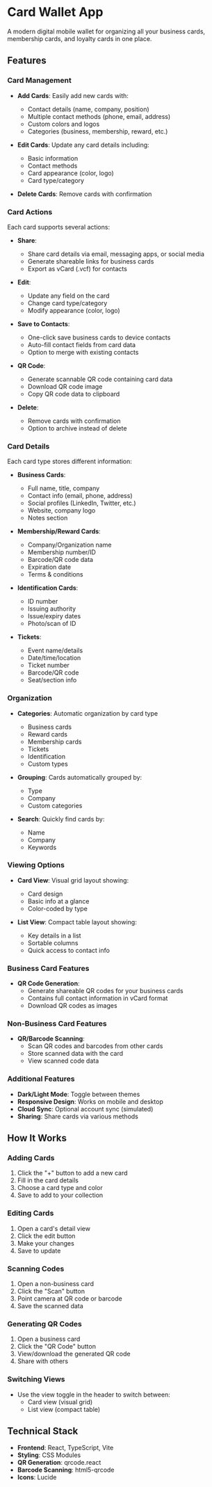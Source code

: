 # Card Wallet App

A modern digital mobile wallet for organizing all your business cards, membership cards, and loyalty cards in one place.

## Features

### Card Management

- **Add Cards**: Easily add new cards with:
  - Contact details (name, company, position)
  - Multiple contact methods (phone, email, address)
  - Custom colors and logos
  - Categories (business, membership, reward, etc.)

- **Edit Cards**: Update any card details including:
  - Basic information
  - Contact methods
  - Card appearance (color, logo)
  - Card type/category

- **Delete Cards**: Remove cards with confirmation

### Card Actions

Each card supports several actions:

- **Share**:
  - Share card details via email, messaging apps, or social media
  - Generate shareable links for business cards
  - Export as vCard (.vcf) for contacts

- **Edit**:
  - Update any field on the card
  - Change card type/category
  - Modify appearance (color, logo)

- **Save to Contacts**:
  - One-click save business cards to device contacts
  - Auto-fill contact fields from card data
  - Option to merge with existing contacts

- **QR Code**:
  - Generate scannable QR code containing card data
  - Download QR code image
  - Copy QR code data to clipboard

- **Delete**:
  - Remove cards with confirmation
  - Option to archive instead of delete

### Card Details

Each card type stores different information:

- **Business Cards**:
  - Full name, title, company
  - Contact info (email, phone, address)
  - Social profiles (LinkedIn, Twitter, etc.)
  - Website, company logo
  - Notes section

- **Membership/Reward Cards**:
  - Company/Organization name
  - Membership number/ID
  - Barcode/QR code data
  - Expiration date
  - Terms & conditions

- **Identification Cards**:
  - ID number
  - Issuing authority
  - Issue/expiry dates
  - Photo/scan of ID

- **Tickets**:
  - Event name/details
  - Date/time/location
  - Ticket number
  - Barcode/QR code
  - Seat/section info

### Organization

- **Categories**: Automatic organization by card type
  - Business cards
  - Reward cards
  - Membership cards
  - Tickets
  - Identification
  - Custom types

- **Grouping**: Cards automatically grouped by:
  - Type
  - Company
  - Custom categories

- **Search**: Quickly find cards by:
  - Name
  - Company
  - Keywords

### Viewing Options

- **Card View**: Visual grid layout showing:
  - Card design
  - Basic info at a glance
  - Color-coded by type

- **List View**: Compact table layout showing:
  - Key details in a list
  - Sortable columns
  - Quick access to contact info

### Business Card Features

- **QR Code Generation**:
  - Generate shareable QR codes for your business cards
  - Contains full contact information in vCard format
  - Download QR codes as images

### Non-Business Card Features

- **QR/Barcode Scanning**:
  - Scan QR codes and barcodes from other cards
  - Store scanned data with the card
  - View scanned code data

### Additional Features

- **Dark/Light Mode**: Toggle between themes
- **Responsive Design**: Works on mobile and desktop
- **Cloud Sync**: Optional account sync (simulated)
- **Sharing**: Share cards via various methods

## How It Works

### Adding Cards
1. Click the "+" button to add a new card
2. Fill in the card details
3. Choose a card type and color
4. Save to add to your collection

### Editing Cards
1. Open a card's detail view
2. Click the edit button
3. Make your changes
4. Save to update

### Scanning Codes
1. Open a non-business card
2. Click the "Scan" button
3. Point camera at QR code or barcode
4. Save the scanned data

### Generating QR Codes
1. Open a business card
2. Click the "QR Code" button
3. View/download the generated QR code
4. Share with others

### Switching Views
- Use the view toggle in the header to switch between:
  - Card view (visual grid)
  - List view (compact table)

## Technical Stack

- **Frontend**: React, TypeScript, Vite
- **Styling**: CSS Modules
- **QR Generation**: qrcode.react
- **Barcode Scanning**: html5-qrcode
- **Icons**: Lucide